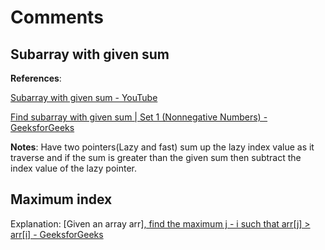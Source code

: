 # Comments

## Subarray with given sum

**References**: 

[Subarray with given sum - YouTube](https://www.youtube.com/watch?v=Ofl4KgFhLsM)

[Find subarray with given sum | Set 1 (Nonnegative Numbers) - GeeksforGeeks](https://www.geeksforgeeks.org/find-subarray-with-given-sum/)

**Notes**: Have two pointers(Lazy and fast) sum up the lazy index value as it traverse and if the sum is greater than the given sum then subtract the index value of the lazy pointer.

## Maximum index

Explanation: [Given an array arr[\], find the maximum j - i such that arr[j] > arr[i] - GeeksforGeeks](https://www.geeksforgeeks.org/given-an-array-arr-find-the-maximum-j-i-such-that-arrj-arri/)

